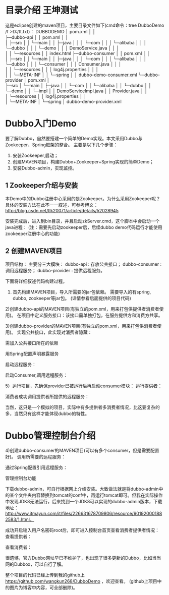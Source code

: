 # 目录介绍 王坤测试
这是eclipse创建的maven项目，主要目录文件如下(cmd命令：tree DubboDemo /f >D:/tt.txt)：
DUBBODEMO
│  pom.xml
│  │  
├─dubbo-api
│  │  pom.xml 
│  │  
│  ├─src
│  │  └─main
│  │      ├─java
│  │      │  └─com
│  │      │      └─alibaba
│  │      │          └─dubbo
│  │      │              └─demo
│  │      │                      DemoService.java
│  │      │                      
│  │      └─resources
│  │              index.html
├─dubbo-consumer
│  │  pom.xml
│  │    
│  ├─src
│  │  └─main
│  │      ├─java
│  │      │  └─com
│  │      │      └─alibaba
│  │      │          └─dubbo
│  │      │              └─consumer
│  │      │                      Consumer.java
│  │      │                      
│  │      └─resources
│  │          │  log4j.properties
│  │          │  
│  │          └─META-INF
│  │              └─spring
│  │                      dubbo-demo-consumer.xml
└─dubbo-provider
    │  pom.xml
    │  
    ├─src
    │  └─main
    │      ├─java
    │      │  └─com
    │      │      └─alibaba
    │      │          └─dubbo
    │      │              └─demo
    │      │                  └─impl
    │      │                          DemoServiceImpl.java
    │      │                          Provider.java
    │      │                          
    │      └─resources
    │          │  log4j.properties
    │          │  
    │          └─META-INF
    │              └─spring
    │                      dubbo-demo-provider.xml
# Dubbo入门Demo
要了解Dubbo，自然要搭建一个简单的Demo实现。本文采用Dubbo与Zookeeper、Spring框架的整合。
主要是以下几个步骤：
1. 安装Zookeeper,启动；
2. 创建MAVEN项目，构建Dubbo+Zookeeper+Spring实现的简单Demo；
3. 安装Dubbo-admin，实现监控。

## 1 Zookeeper介绍与安装

本Demo中的Dubbo注册中心采用的是Zookeeper。为什么采用Zookeeper呢？
具体的安装方法在此不一一叙述，可参考博文：
http://blog.csdn.net/tlk20071/article/details/52028945

安装完成后，进入到bin目录，并且启动zkServer.cmd，这个脚本中会启动一个java进程：
(注：需要先启动zookeeper后，后续dubbo demo代码运行才能使用zookeeper注册中心的功能) 

## 2 创建MAVEN项目

项目结构：
主要分三大模块：
dubbo-api : 存放公共接口；
dubbo-consumer :　调用远程服务；
dubbo-provider : 提供远程服务。 

下面将详细叙述代码构建过程。
1) 首先构建MAVEN项目，导入所需要的jar包依赖。
需要导入的有spring, dubbo, zookeeper等jar包。
(详情参看后面提供的项目代码)

2)创建dubbo-api的MAVEN项目(有独立的pom.xml，用来打包供提供者消费者使用)。
在项目中定义服务接口：该接口需单独打包，在服务提供方和消费方共享。 

3)创建dubbo-provider的MAVEN项目(有独立的pom.xml，用来打包供消费者使用)。
实现公共接口，此实现对消费者隐藏：

需加入公共接口所在的依赖 

用Spring配置声明暴露服务

启动远程服务：

启动Consumer,调用远程服务：

5）运行项目，先确保provider已被运行后再启动consumer模块：
运行提供者： 

消费者成功调用提供者所提供的远程服务： 

当然，这只是一个模拟的项目，实际中有多提供者多消费者情况，比这要复杂的多，当然只有这样才能体现dubbo的特性。

# Dubbo管理控制台介绍

4)创建dubbo-consumer的MAVEN项目(可以有多个consumer，但是需要配置好)。
调用所需要的远程服务：

通过Spring配置引用远程服务：

管理控制台功能

下载dubbo-admin，可自行根据网上介绍安装。大致做法就是将dubbo-admin中 的某个文件夹内容替换到tomcat的conf中，再运行tomcat即可。但我在实际操作中发现JDK8无法运行，后来找到一个JDK8可以实现的dubbo-admin版本，下载地址：http://www.itmayun.com/it/files/226631678709806/resource/901920001882583/1.html。

成功开启输入用户名密码root后，即可进入控制台首页查看消费者提供者情况：
查看提供者： 

查看消费者： 

很遗憾，官方Dubbo网址早已不维护了，也出现了很多更新的Dubbo，比如当当网的Dubbox，可以自行了解。

整个项目的代码已经上传到我的github上 https://github.com/wangkun268/DubboDemo ，欢迎查看。
(github上项目中的图片为博客中内容，可全部删除)。

